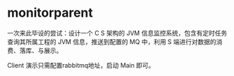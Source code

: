 # monitorparent

一次来此毕设的尝试：设计一个 C S 架构的 JVM 信息监控系统，包含有定时任务查询其所属工程的 JVM 信息，推送到配置的 MQ 中，利用 S 端进行对数据的消费、落库、与展示。

Client 演示只需配置rabbitmq地址，启动 Main 即可。
